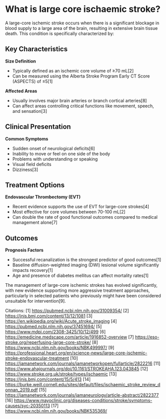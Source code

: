 # What is large core ischaemic stroke?

A large-core ischemic stroke occurs when there is a significant blockage in blood supply to a large area of the brain, resulting in extensive brain tissue death. This condition is specifically characterized by:

## Key Characteristics

**Size Definition**
- Typically defined as an ischemic core volume of ≥70 mL[2]
- Can be measured using the Alberta Stroke Program Early CT Score (ASPECTS) of ≤5[1]

**Affected Areas**
- Usually involves major brain arteries or branch cortical arteries[8]
- Can affect areas controlling critical functions like movement, speech, and sensation[3]

## Clinical Presentation

**Common Symptoms**
- Sudden onset of neurological deficits[6]
- Inability to move or feel on one side of the body
- Problems with understanding or speaking
- Visual field deficits
- Dizziness[3]

## Treatment Options

**Endovascular Thrombectomy (EVT)**
- Recent evidence supports the use of EVT for large-core strokes[4]
- Most effective for core volumes between 70-100 mL[2]
- Can double the rate of good functional outcomes compared to medical management alone[7]

## Outcomes

**Prognosis Factors**
- Successful recanalization is the strongest predictor of good outcomes[1]
- Baseline diffusion-weighted imaging (DWI) lesional volume significantly impacts recovery[1]
- Age and presence of diabetes mellitus can affect mortality rates[1]

The management of large-core ischemic strokes has evolved significantly, with new evidence supporting more aggressive treatment approaches, particularly in selected patients who previously might have been considered unsuitable for intervention[9].

Citations:
[1] https://pubmed.ncbi.nlm.nih.gov/31009354/
[2] https://jnis.bmj.com/content/13/12/1081
[3] https://en.wikipedia.org/wiki/Acute_stroke_imaging
[4] https://pubmed.ncbi.nlm.nih.gov/37451694/
[5] https://www.mdpi.com/2308-3425/10/12/499
[6] https://emedicine.medscape.com/article/1916852-overview
[7] https://eso-stroke.org/reperfusing-large-core-stroke/
[8] https://www.ncbi.nlm.nih.gov/books/NBK499997/
[9] https://professional.heart.org/en/science-news/large-core-ischemic-stroke-endovascular-treatment
[10] https://jamanetwork.com/journals/jamanetworkopen/fullarticle/2822216
[11] https://www.ahajournals.org/doi/10.1161/STROKEAHA.123.043845
[12] https://www.stroke.org.uk/stroke/types/ischaemic
[13] https://jnis.bmj.com/content/15/5/413
[14] https://burke.weill.cornell.edu/sites/default/files/ischaemic_stroke_review_donnan_2019.pdf
[15] https://jamanetwork.com/journals/jamaneurology/article-abstract/2822377
[16] https://www.mayoclinic.org/diseases-conditions/stroke/symptoms-causes/syc-20350113
[17] https://www.ncbi.nlm.nih.gov/books/NBK535369/
